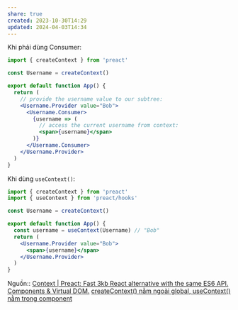 ```yaml
---
share: true
created: 2023-10-30T14:29
updated: 2024-04-03T14:34
---
```


Khi phải dùng Consumer:
```jsx
import { createContext } from 'preact'

const Username = createContext()

export default function App() {
  return (
    // provide the username value to our subtree:
    <Username.Provider value="Bob">
	  <Username.Consumer>
		{username => (
		  // access the current username from context:
		  <span>{username}</span>
		)}
	  </Username.Consumer>
    </Username.Provider>
  )
}
```

Khi dùng `useContext()`:
```jsx
import { createContext } from 'preact'
import { useContext } from 'preact/hooks'

const Username = createContext()

export default function App() {
  const username = useContext(Username) // "Bob"
  return (
    <Username.Provider value="Bob">
	  <span>{username}</span>
    </Username.Provider>
  )
}
```
Nguồn:: [Context | Preact: Fast 3kb React alternative with the same ES6 API. Components & Virtual DOM.](https://preactjs.com/tutorial/06-context/)
[createContext() nằm ngoài global, useContext() nằm trong component](./createContext()%20n%E1%BA%B1m%20ngo%C3%A0i%20global,%20useContext()%20n%E1%BA%B1m%20trong%20component.md) 